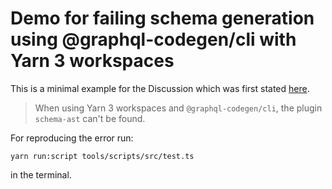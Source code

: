 # Demo for failing schema generation using @graphql-codegen/cli with Yarn 3 workspaces

This is a minimal example for the Discussion which was first stated [here](https://github.com/dotansimha/graphql-code-generator/discussions/7685).

> When using Yarn 3 workspaces and `@graphql-codegen/cli`, the plugin `schema-ast` can't be found.

For reproducing the error run:

```
yarn run:script tools/scripts/src/test.ts
```

in the terminal.
